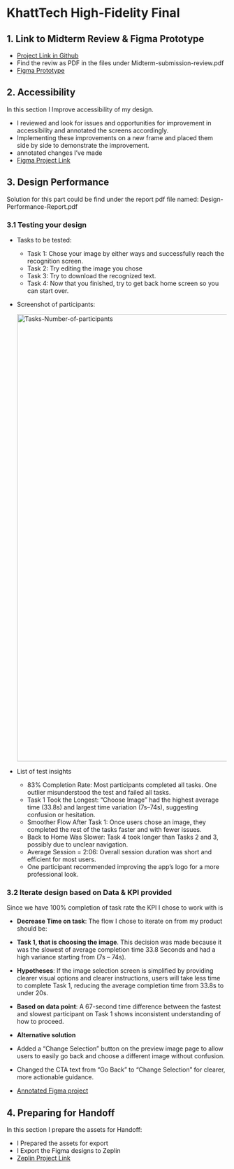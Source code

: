 # KhattTech High-Fidelity Final

## 1. Link to Midterm Review & Figma Prototype
- [Project Link in Github](https://github.com/sondosaabed/KhattTech-High-Fidelity-Midterm)
- Find the reviw as PDF in the files under Midterm-submission-review.pdf
- [Figma Prototype](https://www.figma.com/proto/H4nPD778PuO7OBR5v7N6z0/High-fedality-Mockups?node-id=0-1&t=7UIBmHVw8vDsTNUW-1)


## 2. Accessibility
In this section I Improve accessibility of my design.
- I reviewed and look for issues and opportunities for improvement in accessibility and annotated the screens accordingly.
- Implementing these improvements on a new frame and placed them side by side to demonstrate the improvement.
- annotated changes I’ve made
- [Figma Project Link](https://www.figma.com/design/YUVbeKHyrSP2N8r1rwQrCx/High-fedality-accessability-improvements?node-id=1-329&t=Am5LHHtlfg97GtLj-1)

## 3. Design Performance
Solution for this part could be find under the report pdf file named: Design-Performance-Report.pdf

### 3.1 Testing your design
- Tasks to be tested:
  - Task 1: Chose your image by either ways and successfully reach the recognition screen.
  - Task 2: Try editing the image you chose
  - Task 3: Try to download the recognized text.
  - Task 4: Now that you finished, try to get back home screen so you can start over.

- Screenshot of participants:
  
  <img width="1837" height="1021" alt="Tasks-Number-of-participants" src="https://github.com/user-attachments/assets/001373e7-4e80-4578-b80e-e51185c880c0" />

- List of test insights
  -	83% Completion Rate: Most participants completed all tasks. One outlier misunderstood the test and failed all tasks.
  -	Task 1 Took the Longest: “Choose Image” had the highest average time (33.8s) and largest time variation (7s–74s), suggesting confusion or hesitation.
  -	Smoother Flow After Task 1: Once users chose an image, they completed the rest of the tasks faster and with fewer issues.
  -	Back to Home Was Slower: Task 4 took longer than Tasks 2 and 3, possibly due to unclear navigation.
  -	Average Session = 2:06: Overall session duration was short and efficient for most users.
  -	One participant recommended improving the app’s logo for a more professional look.

  
### 3.2 Iterate design based on Data & KPI provided
Since we have 100% completion of task rate the KPI I chose to work with is 
-	**Decrease Time on task**: The flow I chose to iterate on from my product should be:
-	**Task 1, that is choosing the image**.  This decision was made because it was the slowest of average completion time 33.8 Seconds and had a high variance starting from (7s – 74s).
-	**Hypotheses**: If the image selection screen is simplified by providing clearer visual options and clearer instructions, users will take less time to complete Task 1, reducing the average completion time from 33.8s to under 20s.
-	**Based on data point**: A 67-second time difference between the fastest and slowest participant on Task 1 shows inconsistent understanding of how to proceed.
-	**Alternative solution**
  - Added a “Change Selection” button on the preview image page to allow users to easily go back and choose a different image without confusion.
  - Changed the CTA text from “Go Back” to “Change Selection” for clearer, more actionable guidance.

- [Annotated Figma project](https://www.figma.com/design/002nSKJvx29pXEd8pWNu0M/Usability-Test?node-id=48-100&t=vJNp4LKQ2sYquuqq-1)

## 4. Preparing for Handoff
In this section I prepare the assets for Handoff:
- I Prepared the assets for export
- I Export the Figma designs to Zeplin
- [Zeplin Project Link](https://scene.zeplin.io/project/6883d59ef55858e98159feda)
